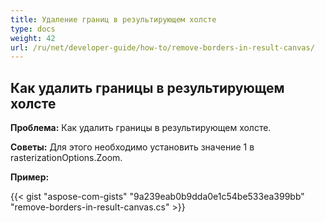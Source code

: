 ```yaml
---
title: Удаление границ в результирующем холсте
type: docs
weight: 42
url: /ru/net/developer-guide/how-to/remove-borders-in-result-canvas/
---
```


## **Как удалить границы в результирующем холсте**

**Проблема:** Как удалить границы в результирующем холсте.

**Советы:** Для этого необходимо установить значение 1 в rasterizationOptions.Zoom.

**Пример:**

{{< gist "aspose-com-gists" "9a239eab0b9dda0e1c54be533ea399bb" "remove-borders-in-result-canvas.cs" >}}
